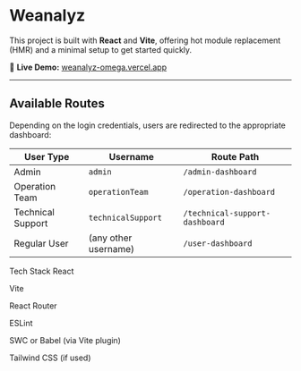 # Weanalyz

This project is built with **React** and **Vite**, offering hot module replacement (HMR) and a minimal setup to get started quickly.

🔗 **Live Demo:** [weanalyz-omega.vercel.app](https://weanalyz-omega.vercel.app/)

---

## Available Routes

Depending on the login credentials, users are redirected to the appropriate dashboard:

| User Type            | Username            | Route Path                       |
|----------------------|---------------------|----------------------------------|
| Admin                | `admin`             | `/admin-dashboard`              |
| Operation Team       | `operationTeam`     | `/operation-dashboard`          |
| Technical Support    | `technicalSupport`  | `/technical-support-dashboard`  |
| Regular User         | (any other username)| `/user-dashboard`               |


Tech Stack
React

Vite

React Router

ESLint

SWC or Babel (via Vite plugin)

Tailwind CSS (if used)
